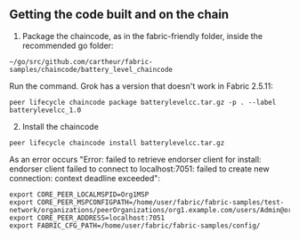 ## Getting the code built and on the chain


1. Package the chaincode, as in the fabric-friendly folder, inside the recommended go folder:

`~/go/src/github.com/cartheur/fabric-samples/chaincode/battery_level_chaincode`

Run the command. Grok has a version that doesn't work in Fabric 2.5.11:

`peer lifecycle chaincode package batterylevelcc.tar.gz -p . --label batterylevelcc_1.0`

2. Install the chaincode

`peer lifecycle chaincode install batterylevelcc.tar.gz`

As an error occurs "Error: failed to retrieve endorser client for install: endorser client failed to connect to localhost:7051: failed to create new connection: context deadline exceeded":

```
export CORE_PEER_LOCALMSPID=Org1MSP
export CORE_PEER_MSPCONFIGPATH=/home/user/fabric/fabric-samples/test-network/organizations/peerOrganizations/org1.example.com/users/Admin@org1.example.com/msp
export CORE_PEER_ADDRESS=localhost:7051
export FABRIC_CFG_PATH=/home/user/fabric/fabric-samples/config/
```
